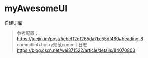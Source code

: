 # myAwesomeUI
自建UI库
> 参考配置：https://juejin.im/post/5ebcf12df265da7bc55df460#heading-8
> commitlint+husky规范commit 日志 https://blog.csdn.net/wei371522/article/details/84070803
